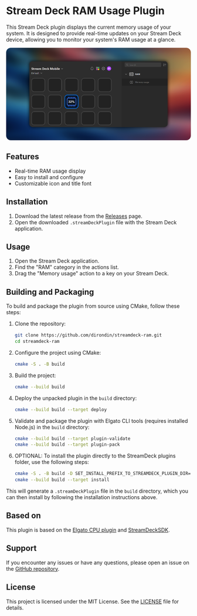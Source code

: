 # Stream Deck RAM Usage Plugin

This Stream Deck plugin displays the current memory usage of your system. It is designed to provide real-time updates on your Stream Deck device, allowing you to monitor your system's RAM usage at a glance.

![screenshot](art/screenshot.png)

## Features

- Real-time RAM usage display
- Easy to install and configure
- Customizable icon and title font

## Installation

1. Download the latest release from the [Releases](https://github.com/dirondin/streamdeck-ram/releases) page.
2. Open the downloaded `.streamDeckPlugin` file with the Stream Deck application.

## Usage

1. Open the Stream Deck application.
2. Find the "RAM" category in the actions list.
3. Drag the "Memory usage" action to a key on your Stream Deck.

## Building and Packaging

To build and package the plugin from source using CMake, follow these steps:

1. Clone the repository:
    ```sh
    git clone https://github.com/dirondin/streamdeck-ram.git
    cd streamdeck-ram
    ```

2. Configure the project using CMake:
    ```sh
    cmake -S . -B build
    ```

3. Build the project:
    ```sh
    cmake --build build
    ```

4. Deploy the unpacked plugin in the `build` directory:
    ```sh
    cmake --build build --target deploy
    ```

5. Validate and package the plugin with Elgato CLI tools (requires installed Node.js) in the `build` directory:
    ```sh
    cmake --build build --target plugin-validate
    cmake --build build --target plugin-pack
    ```

6. OPTIONAL: To install the plugin directly to the StreamDeck plugins folder, use the following steps:
    ```sh
    cmake -S . -B build -D SET_INSTALL_PREFIX_TO_STREAMDECK_PLUGIN_DIR=ON
    cmake --build build --target install
    ```

This will generate a `.streamDeckPlugin` file in the `build` directory, which you can then install by following the installation instructions above.

## Based on

This plugin is based on the [Elgato CPU plugin](https://github.com/elgatosf/streamdeck-cpu) and [StreamDeckSDK](https://github.com/fredemmott/StreamDeck-CPPSDK).

## Support

If you encounter any issues or have any questions, please open an issue on the [GitHub repository](https://github.com/dirondin/streamdeck-ram/issues).

## License

This project is licensed under the MIT License. See the [LICENSE](https://github.com/dirondin/streamdeck-ram/blob/master/LICENSE) file for details.